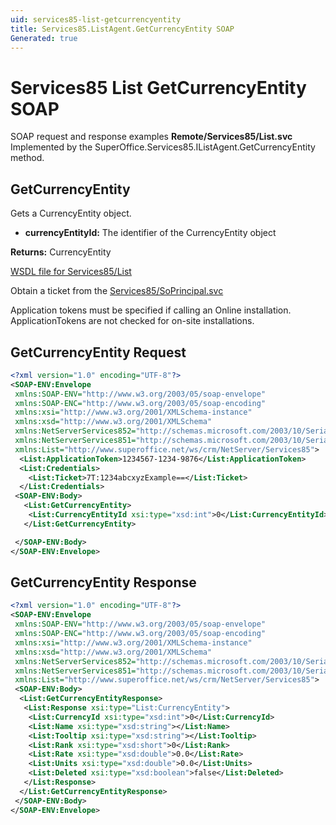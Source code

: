 ```yaml
---
uid: services85-list-getcurrencyentity
title: Services85.ListAgent.GetCurrencyEntity SOAP
Generated: true
---
```


# Services85 List GetCurrencyEntity SOAP

SOAP request and response examples **Remote/Services85/List.svc**
Implemented by the <see cref="M:SuperOffice.Services85.IListAgent.GetCurrencyEntity">SuperOffice.Services85.IListAgent.GetCurrencyEntity</see> method.

## GetCurrencyEntity

Gets a CurrencyEntity object.

* **currencyEntityId:** The identifier of the CurrencyEntity object

**Returns:** CurrencyEntity


[WSDL file for Services85/List](../Services85-List.md)

Obtain a ticket from the [Services85/SoPrincipal.svc](../SoPrincipal/SoPrincipal.md)

Application tokens must be specified if calling an Online installation. ApplicationTokens are not checked for on-site installations.

## GetCurrencyEntity Request

```xml
<?xml version="1.0" encoding="UTF-8"?>
<SOAP-ENV:Envelope
 xmlns:SOAP-ENV="http://www.w3.org/2003/05/soap-envelope"
 xmlns:SOAP-ENC="http://www.w3.org/2003/05/soap-encoding"
 xmlns:xsi="http://www.w3.org/2001/XMLSchema-instance"
 xmlns:xsd="http://www.w3.org/2001/XMLSchema"
 xmlns:NetServerServices852="http://schemas.microsoft.com/2003/10/Serialization/Arrays"
 xmlns:NetServerServices851="http://schemas.microsoft.com/2003/10/Serialization/"
 xmlns:List="http://www.superoffice.net/ws/crm/NetServer/Services85">
  <List:ApplicationToken>1234567-1234-9876</List:ApplicationToken>
  <List:Credentials>
    <List:Ticket>7T:1234abcxyzExample==</List:Ticket>
  </List:Credentials>
 <SOAP-ENV:Body>
   <List:GetCurrencyEntity>
    <List:CurrencyEntityId xsi:type="xsd:int">0</List:CurrencyEntityId>
   </List:GetCurrencyEntity>

 </SOAP-ENV:Body>
</SOAP-ENV:Envelope>

```


## GetCurrencyEntity Response

```xml
<?xml version="1.0" encoding="UTF-8"?>
<SOAP-ENV:Envelope
 xmlns:SOAP-ENV="http://www.w3.org/2003/05/soap-envelope"
 xmlns:SOAP-ENC="http://www.w3.org/2003/05/soap-encoding"
 xmlns:xsi="http://www.w3.org/2001/XMLSchema-instance"
 xmlns:xsd="http://www.w3.org/2001/XMLSchema"
 xmlns:NetServerServices852="http://schemas.microsoft.com/2003/10/Serialization/Arrays"
 xmlns:NetServerServices851="http://schemas.microsoft.com/2003/10/Serialization/"
 xmlns:List="http://www.superoffice.net/ws/crm/NetServer/Services85">
 <SOAP-ENV:Body>
  <List:GetCurrencyEntityResponse>
   <List:Response xsi:type="List:CurrencyEntity">
    <List:CurrencyId xsi:type="xsd:int">0</List:CurrencyId>
    <List:Name xsi:type="xsd:string"></List:Name>
    <List:Tooltip xsi:type="xsd:string"></List:Tooltip>
    <List:Rank xsi:type="xsd:short">0</List:Rank>
    <List:Rate xsi:type="xsd:double">0.0</List:Rate>
    <List:Units xsi:type="xsd:double">0.0</List:Units>
    <List:Deleted xsi:type="xsd:boolean">false</List:Deleted>
   </List:Response>
  </List:GetCurrencyEntityResponse>
 </SOAP-ENV:Body>
</SOAP-ENV:Envelope>

```

